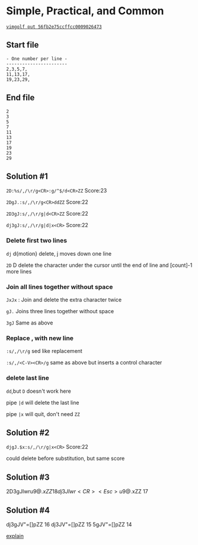 # Simple, Practical, and Common

[`vimgolf put 56fb2e75ccffcc0009026473`](http://vimgolf.com/challenges/56fb2e75ccffcc0009026473)

## Start file

```
- One number per line -
-----------------------
2,3,5,7,
11,13,17,
19,23,29,
```


## End file

```
2
3
5
7
11
13
17
19
23
29
```

## Solution #1

`2D:%s/,/\r/g<CR>:g/^$/d<CR>ZZ`  Score:23

`2DgJ.:s/,/\r/g<CR>ddZZ`  Score:22

`2D3gJ:s/,/\r/g|d<CR>ZZ`    Score:22

`dj3gJ:s/,/\r/g|d|x<CR>`    Score:22


### Delete first two lines

`dj`  d{motion} delete, j moves down one line

`2D`  D delete the character under the cursor until the end of line and [count]-1 more lines

### Join all lines together without space

`JxJx` : Join and delete the extra character twice

`gJ.` Joins three lines together without space

`3gJ` Same as above


### Replace , with new line

`:s/,/\r/g` sed like replacement

`:s/,/<C-V><CR>/g` same as above but inserts a control character

### delete last line

`dd`,but `D` doesn't work here

pipe `|d` will delete the last line

pipe `|x` will quit, don't need `ZZ`


## Solution #2

`djgJ.$x:s/,/\r/g|x<CR>`    Score:22

could delete before substitution, but same score


## Solution #3

2D3gJIwr<CR><Esc>u9@.$xZZ 18
dj3JIwr<CR><Esc>u9@.$xZZ  17


## Solution #4

dj3gJV"=[<C-R><C-A>]<CR>pZZ 16
dj3JV"=[<C-R><C-L>]<CR>pZZ 15
5gJV"=[<C-R><C-A>]<CR>pZZ 14

[explain](http://vi.stackexchange.com/questions/13602/the-meaning-of-in-vim)
